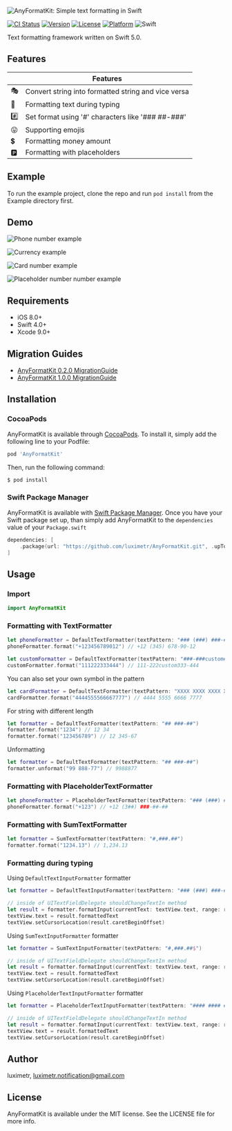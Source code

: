 ![AnyFormatKit: Simple text formatting in Swift](https://github.com/luximetr/AnyFormatKit/blob/develop/Assets/anyformatkit.png)


[![CI Status](http://img.shields.io/travis/luximetr/AnyFormatKit.svg?style=flat)](https://travis-ci.org/luximetr/AnyFormatKit)
[![Version](https://img.shields.io/cocoapods/v/AnyFormatKit.svg?style=flat)](http://cocoapods.org/pods/AnyFormatKit)
[![License](https://img.shields.io/cocoapods/l/AnyFormatKit.svg?style=flat)](http://cocoapods.org/pods/AnyFormatKit)
[![Platform](https://img.shields.io/cocoapods/p/AnyFormatKit.svg?style=flat)](http://cocoapods.org/pods/AnyFormatKit)
![Swift](https://img.shields.io/badge/%20in-swift%205.0-brightgreen.svg)

Text formatting framework written on Swift 5.0.

## Features

| |Features |
|-------------------|------------------------------------------------------------|
:performing_arts:| Convert string into formatted string and vice versa
:bicyclist:| Formatting text during typing
:hash:| Set format using '#' characters like '### ##-###'
:stuck_out_tongue:| Supporting emojis
:heavy_dollar_sign:| Formatting money amount
:parking:| Formatting with placeholders


## Example

To run the example project, clone the repo and run `pod install` from the Example directory first.

## Demo

![Phone number example](https://github.com/luximetr/AnyFormatKit/blob/develop/Assets/example_phone_number.gif)

![Currency example](https://github.com/luximetr/AnyFormatKit/blob/develop/Assets/example_sum.gif)

![Card number example](https://github.com/luximetr/AnyFormatKit/blob/develop/Assets/example_phone_number.gif)

![Placeholder number number example](https://github.com/luximetr/AnyFormatKit/blob/develop/Assets/example_placeholder_phone_number.gif)

## Requirements

- iOS 8.0+
- Swift 4.0+
- Xcode 9.0+

## Migration Guides

- [AnyFormatKit 0.2.0 MigrationGuide](https://github.com/luximetr/AnyFormatKit/blob/master/Documentation/AnyFormatKit%200.2.0%20MigrationGuide.md)
- [AnyFormatKit 1.0.0 MigrationGuide](https://github.com/luximetr/AnyFormatKit/blob/master/Documentation/AnyFormatKit%201.0.0%20MigrationGuide.md)

## Installation

### CocoaPods

AnyFormatKit is available through [CocoaPods](http://cocoapods.org). To install
it, simply add the following line to your Podfile:

```ruby
pod 'AnyFormatKit'
```

Then, run the following command:

```bash
$ pod install
```

### Swift Package Manager
AnyFormatKit is available with [Swift Package Manager](https://swift.org/package-manager/). 
Once you have your Swift package set up, than simply add AnyFormatKit to the `dependencies` value of your `Package.swift`

```swift
dependencies: [
    .package(url: "https://github.com/luximetr/AnyFormatKit.git", .upToNextMajor(from: "2.1.0"))
]
```

## Usage

### Import

```swift
import AnyFormatKit
```

### Formatting with TextFormatter

```swift
let phoneFormatter = DefaultTextFormatter(textPattern: "### (###) ###-##-##")
phoneFormatter.format("+123456789012") // +12 (345) 678-90-12

let customFormatter = DefaultTextFormatter(textPattern: "###-###custom###-###")
customFormatter.format("111222333444") // 111-222custom333-444
```

You can also set your own symbol in the pattern

```swift
let cardFormatter = DefaultTextFormatter(textPattern: "XXXX XXXX XXXX XXXX", patternSymbol: "X")
cardFormatter.format("4444555566667777") // 4444 5555 6666 7777
```

For string with different length

```swift
let formatter = DefaultTextFormatter(textPattern: "## ###-##")
formatter.format("1234") // 12 34
formatter.format("123456789") // 12 345-67
```

Unformatting

```swift
let formatter = DefaultTextFormatter(textPattern: "## ###-##")
formatter.unformat("99 888-77") // 9988877
```
### Formatting with PlaceholderTextFormatter

```swift
let phoneFormatter = PlaceholderTextFormatter(textPattern: "### (###) ###-##-##")
phoneFormatter.format("+123") // +12 (3##) ###-##-##
```

### Formatting with SumTextFormatter

```swift
let formatter = SumTextFormatter(textPattern: "#,###.##")
formatter.format("1234.13") // 1,234.13
```

### Formatting during typing

Using `DefaultTextInputFormatter` formatter

```swift
let formatter = DefaultTextInputFormatter(textPattern: "### (###) ###-##-##")

// inside of UITextFieldDelegate shouldChangeTextIn method
let result = formatter.formatInput(currentText: textView.text, range: range, replacementString: text)
textView.text = result.formattedText
textView.setCursorLocation(result.caretBeginOffset)
```

Using `SumTextInputFormatter` formatter

```swift
let formatter = SumTextInputFormatter(textPattern: "#,###.##$")

// inside of UITextFieldDelegate shouldChangeTextIn method
let result = formatter.formatInput(currentText: textView.text, range: range, replacementString: text)
textView.text = result.formattedText
textView.setCursorLocation(result.caretBeginOffset)
```

Using `PlaceholderTextInputFormatter` formatter

```swift
let formatter = PlaceholderTextInputFormatter(textPattern: "#### #### #### ####")

// inside of UITextFieldDelegate shouldChangeTextIn method
let result = formatter.formatInput(currentText: textView.text, range: range, replacementString: text)
textView.text = result.formattedText
textView.setCursorLocation(result.caretBeginOffset)
```

## Author

luximetr, luximetr.notification@gmail.com

## License

AnyFormatKit is available under the MIT license. See the LICENSE file for more info.
